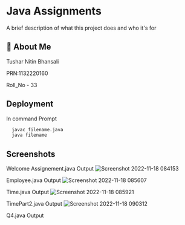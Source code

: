 

# Java Assignments

A brief description of what this project does and who it's for









## 🚀 About Me
Tushar Nitin Bhansali

PRN:1132220160

Roll_No - 33





## Deployment

In command Prompt

```bash
  javac filename.java
  java filename
```


## Screenshots
Welcome
Assignement.java 
Output
![Screenshot 2022-11-18 084153](https://user-images.githubusercontent.com/103886040/202609652-5238dd15-5570-47f0-9ee3-396e6bb3182a.png)

Employee.java 
Output
![Screenshot 2022-11-18 085607](https://user-images.githubusercontent.com/103886040/202610153-0e07e5bc-b599-4785-958d-63b5a2f10804.png)

Time.java
Output
![Screenshot 2022-11-18 085921](https://user-images.githubusercontent.com/103886040/202610611-1e9e7807-6ee7-4a8f-8879-c57004d29ad4.png)

TimePart2.java
Output
![Screenshot 2022-11-18 090312](https://user-images.githubusercontent.com/103886040/202611156-69adb898-1a3b-4de5-8bdf-7d5e937c88f2.png)

Q4.java
Output
